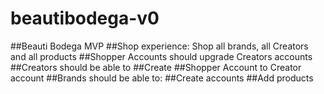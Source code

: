 # beautibodega-v0
##Beauti Bodega MVP
##Shop experience: Shop all brands, all Creators and all products
##Shopper Accounts should upgrade Creators accounts
##Creators should be able to
##Create
##Shopper Account to Creator account
##Brands should be able to:
##Create accounts
##Add products
